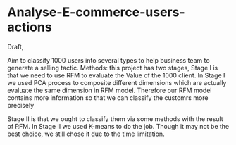 # Analyse-E-commerce-users-actions

Draft,

Aim to classify 1000 users into several types to help business team to generate a selling tactic.
Methods:
this project has two stages,
Stage I is that we need to use RFM to evaluate the Value of the 1000 client.
In Stage I we used PCA process to composite different dimensions which are actually evaluate the same dimension in RFM model. 
Therefore our RFM model contains more information so that we can classify the customrs more precisely

Stage II is that we ought to classify them via some methods with the result of RFM.
In Stage II we used K-means to do the job. Though it may not be the best choice, we still chose it due to the time limitation.

